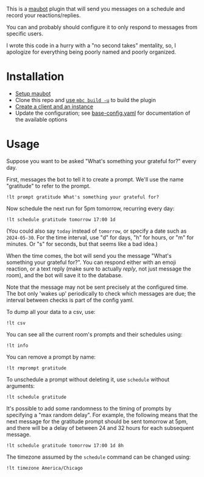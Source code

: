 This is a [maubot](https://github.com/maubot/maubot) plugin that will send you messages on a schedule and record your reactions/replies.

You can and probably should configure it to only respond to messages from specific users.

I wrote this code in a hurry with a "no second takes" mentality, so, I apologize for everything being poorly named and poorly organized.

# Installation

- [Setup maubot](https://docs.mau.fi/maubot/usage/setup/index.html)
- Clone this repo and [use `mbc build -u`](https://docs.mau.fi/maubot/usage/cli/build.html) to build the plugin
- [Create a client and an instance](https://docs.mau.fi/maubot/usage/basic.html)
- Update the configuration; see [base-config.yaml](base-config.yaml) for documentation of the available options

# Usage

Suppose you want to be asked "What's something your grateful for?" every day.

First, messages the bot to tell it to create a prompt.
We'll use the name "gratitude" to refer to the prompt.

```
!lt prompt gratitude What's something your grateful for?
```

Now schedule the next run for 5pm tomorrow, recurring every day:

```
!lt schedule gratitude tomorrow 17:00 1d
```

(You could also say `today` instead of `tomorrow`, or specify a date such as `2024-05-30`.
For the time interval, use "d" for days, "h" for hours, or "m" for minutes.
Or "s" for seconds, but that seems like a bad idea.)

When the time comes, the bot will send you the message "What's something your grateful for?".
You can respond either with an emoji reaction, or a text reply (make sure to actually _reply_, not just message the room), and the bot will save it to the database.

Note that the message may not be sent precisely at the configured time.
The bot only 'wakes up' periodically to check which messages are due; the interval between checks is part of the config yaml.

To dump all your data to a csv, use:

```
!lt csv
```

You can see all the current room's prompts and their schedules using:

```
!lt info
```

You can remove a prompt by name:

```
!lt rmprompt gratitude
```

To unschedule a prompt without deleting it, use `schedule` without arguments:

```
!lt schedule gratitude
```

It's possible to add some randomness to the timing of prompts by specifying a "max random delay".
For example, the following means that the next message for the gratitude prompt should be sent tomorrow at 5pm, and there will be a delay of between 24 and 32 hours for each subsequent message.

```
!lt schedule gratitude tomorrow 17:00 1d 8h
```

The timezone assumed by the `schedule` command can be changed using:

```
!lt timezone America/Chicago
```
